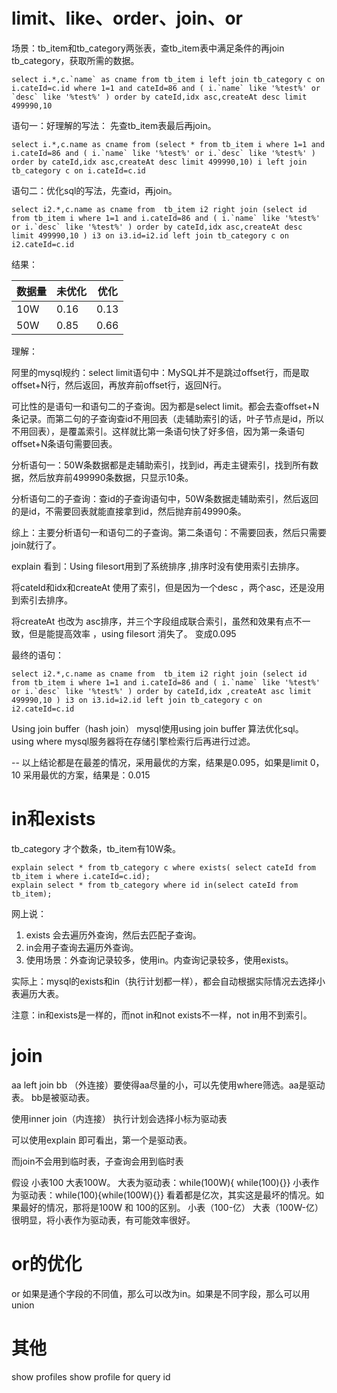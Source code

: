 # limit、like、order、join、or

场景：tb_item和tb_category两张表，查tb_item表中满足条件的再join tb_category，获取所需的数据。

```mysql
select i.*,c.`name` as cname from tb_item i left join tb_category c on i.cateId=c.id where 1=1 and cateId=86 and ( i.`name` like '%test%' or `desc` like '%test%' ) order by cateId,idx asc,createAt desc limit 499990,10
```

语句一：好理解的写法： 先查tb_item表最后再join。

```mysql
select i.*,c.name as cname from (select * from tb_item i where 1=1 and i.cateId=86 and ( i.`name` like '%test%' or i.`desc` like '%test%' ) order by cateId,idx asc,createAt desc limit 499990,10) i left join tb_category c on i.cateId=c.id 
```

 语句二：优化sql的写法，先查id，再join。

```mysql
select i2.*,c.name as cname from  tb_item i2 right join (select id from tb_item i where 1=1 and i.cateId=86 and ( i.`name` like '%test%' or i.`desc` like '%test%' ) order by cateId,idx asc,createAt desc limit 499990,10 ) i3 on i3.id=i2.id left join tb_category c on i2.cateId=c.id 
```

结果：

| 数据量 | 未优化 | 优化 |
| ------ | ------ | ---- |
| 10W    | 0.16   | 0.13 |
| 50W    | 0.85   | 0.66 |

理解：

阿里的mysql规约：select limit语句中：MySQL并不是跳过offset行，而是取offset+N行，然后返回，再放弃前offset行，返回N行。

可比性的是语句一和语句二的子查询。因为都是select limit。都会去查offset+N条记录。而第二句的子查询查id不用回表（走辅助索引的话，叶子节点是id，所以不用回表），是覆盖索引。这样就比第一条语句快了好多倍，因为第一条语句offset+N条语句需要回表。

分析语句一：50W条数据都是走辅助索引，找到id，再走主键索引，找到所有数据，然后放弃前499990条数据，只显示10条。

分析语句二的子查询：查id的子查询语句中，50W条数据走辅助索引，然后返回的是id，不需要回表就能直接拿到id，然后抛弃前49990条。

综上：主要分析语句一和语句二的子查询。第二条语句：不需要回表，然后只需要join就行了。

explain 看到：Using filesort用到了系统排序 ,排序时没有使用索引去排序。

将cateId和idx和createAt 使用了索引，但是因为一个desc ，两个asc，还是没用到索引去排序。

将createAt 也改为 asc排序，并三个字段组成联合索引，虽然和效果有点不一致，但是能提高效率 ，using filesort 消失了。
变成0.095

最终的语句：

```mysql
select i2.*,c.name as cname from  tb_item i2 right join (select id from tb_item i where 1=1 and i.cateId=86 and ( i.`name` like '%test%' or i.`desc` like '%test%' ) order by cateId,idx ,createAt asc limit 499990,10 ) i3 on i3.id=i2.id left join tb_category c on i2.cateId=c.id 
```

Using join buffer（hash join） mysql使用using join buffer 算法优化sql。
using where mysql服务器将在存储引擎检索行后再进行过滤。

-- 以上结论都是在最差的情况，采用最优的方案，结果是0.095，如果是limit 0，10 采用最优的方案，结果是：0.015



# in和exists


tb_category 才个数条，tb_item有10W条。

```mysql
explain select * from tb_category c where exists( select cateId from tb_item i where i.cateId=c.id);
explain select * from tb_category where id in(select cateId from tb_item);
```

网上说：

1. exists 会去遍历外查询，然后去匹配子查询。
2. in会用子查询去遍历外查询。
3. 使用场景：外查询记录较多，使用in。内查询记录较多，使用exists。

实际上：mysql的exists和in（执行计划都一样），都会自动根据实际情况去选择小表遍历大表。

注意：in和exists是一样的，而not in和not exists不一样，not in用不到索引。

# join

aa left join bb （外连接）要使得aa尽量的小，可以先使用where筛选。aa是驱动表。 bb是被驱动表。

使用inner join（内连接） 执行计划会选择小标为驱动表

可以使用explain 即可看出，第一个是驱动表。

而join不会用到临时表，子查询会用到临时表

假设 小表100 大表100W。
大表为驱动表：while(100W){ while(100){}}
小表作为驱动表：while(100){while(100W){}}
看着都是亿次，其实这是最坏的情况。如果最好的情况，那将是100W 和 100的区别。
小表（100-亿） 大表（100W-亿）
很明显，将小表作为驱动表，有可能效率很好。



# or的优化

or 如果是通个字段的不同值，那么可以改为in。如果是不同字段，那么可以用union



# 其他

show profiles
show profile for query id